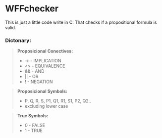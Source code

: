 # WFFchecker
 This is just a little code write in C. That checks if a propositional formula is valid.
 
### Dictonary:
 >__Proposicional Conectives:__ 
 >* -> - IMPLICATION
 >* <> - EQUIVALENCE
 >* && - AND
 >* || - OR
 >* !  - NEGATION
 
 >__Proposicional Symbols:__ 
 >* P, Q, R, S, P1, Q1, R1, S1, P2, Q2..
 >* excluding lower case 
 
 >__True Symbols:__
 >* 0 - FALSE
 >* 1 - TRUE

 
